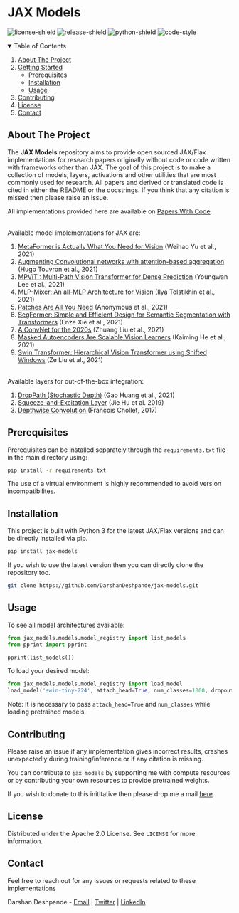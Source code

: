 <h1> JAX Models </h1>

<!-- PROJECT SHIELDS -->
![license-shield]
![release-shield]
![python-shield]
![code-style]

<!-- TABLE OF CONTENTS -->
<details open="open">
  <summary>Table of Contents</summary>
  <ol>
    <li>
      <a href="#about-the-project">About The Project</a>
    </li>
    <li>
      <a href="#getting-started">Getting Started</a>
      <ul>
        <li><a href="#prerequisites">Prerequisites</a></li>
        <li><a href="#installation">Installation</a></li>
        <li><a href="#usage">Usage</a></li>
      </ul>
    </li>
    <li><a href="#contributing">Contributing</a></li>
    <li><a href="#license">License</a></li>
    <li><a href="#contact">Contact</a></li>
  </ol>
</details>



<!-- ABOUT THE PROJECT -->
## About The Project

The <b>JAX Models</b> repository aims to provide open sourced JAX/Flax implementations for research papers originally without code or code written with frameworks other than JAX. The goal of this project is to make a collection of models, layers, activations and other utilities that are most commonly used for research. All papers and derived or translated code is cited in either the README or the docstrings. If you think that any citation is missed then please raise an issue.

All implementations provided here are available on <a href="https://www.paperswithcode.com">Papers With Code</a>.

<br>
Available model implementations for JAX are:

1. <a href="https://arxiv.org/abs/2111.11418">MetaFormer is Actually What You Need for Vision</a> (Weihao Yu et al., 2021)
2. <a href="https://arxiv.org/abs/2112.13692v1">Augmenting Convolutional networks with attention-based aggregation</a> (Hugo Touvron et al., 2021)
3. <a href="https://arxiv.org/abs/2112.11010">MPViT : Multi-Path Vision Transformer for Dense Prediction</a> (Youngwan Lee et al., 2021)
4. <a href="https://arxiv.org/abs/2105.01601v1">MLP-Mixer: An all-MLP Architecture for Vision</a> (Ilya Tolstikhin et al., 2021)
5. <a href="https://openreview.net/pdf?id=TVHS5Y4dNvM">Patches Are All You Need</a> (Anonymous et al., 2021)
6. <a href="https://arxiv.org/abs/2105.15203">SegFormer: Simple and Efficient Design for Semantic Segmentation with Transformers</a> (Enze Xie et al., 2021)
7. <a href="https://arxiv.org/abs/2201.03545">A ConvNet for the 2020s</a> (Zhuang Liu et al., 2021)
8. <a href="https://arxiv.org/abs/2111.06377v1">Masked Autoencoders Are Scalable Vision Learners</a> (Kaiming He et al., 2021)
9. <a href="https://arxiv.org/abs/2103.14030">Swin Transformer: Hierarchical Vision Transformer using Shifted Windows</a> (Ze Liu et al., 2021)

<br>
Available layers for out-of-the-box integration:

1. <a href="https://arxiv.org/abs/1603.09382">DropPath (Stochastic Depth)</a> (Gao Huang et al., 2021)
2. <a href="https://arxiv.org/abs/1709.01507">Squeeze-and-Excitation Layer</a> (Jie Hu et al. 2019)
3. <a href="https://arxiv.org/abs/1610.02357v3"> Depthwise Convolution </a> (François Chollet, 2017)

<!-- PREREQUISITES -->
## Prerequisites

Prerequisites can be installed separately through the `requirements.txt` file in the main directory using:

```sh
pip install -r requirements.txt
```
The use of a virtual environment is highly recommended to avoid version incompatibilites.

<!-- INSTALLATION -->
## Installation

This project is built with Python 3 for the latest JAX/Flax versions and can be directly installed via pip.
```sh
pip install jax-models
```
If you wish to use the latest version then you can directly clone the repository too.
```sh
git clone https://github.com/DarshanDeshpande/jax-models.git
```

<!-- USAGE -->
## Usage

To see all model architectures available:

```py
from jax_models.models.model_registry import list_models
from pprint import pprint

pprint(list_models())
```

To load your desired model:

```py
from jax_models.models.model_registry import load_model
load_model('swin-tiny-224', attach_head=True, num_classes=1000, dropout=0.0, pretrained=True)
```

Note: It is necessary to pass `attach_head=True` and `num_classes` while loading pretrained models.


<!-- CONTRIBUTING -->
## Contributing

Please raise an issue if any implementation gives incorrect results, crashes unexpectedly during training/inference or if any citation is missing.

You can contribute to `jax_models` by supporting me with compute resources or by contributing your own resources to provide pretrained weights. 

If you wish to donate to this inititative then please drop me a mail <a href="https://mail.google.com/mail/u/0/?view=cm&fs=1&to=darshan.g.deshpande@gmail.com&tf=1">here</a>.
<br>

<!-- LICENSE -->
## License

Distributed under the Apache 2.0 License. See `LICENSE` for more information.

<!-- CONTACT -->
## Contact
Feel free to reach out for any issues or requests related to these implementations

Darshan Deshpande - [Email](https://mail.google.com/mail/u/0/?view=cm&fs=1&to=darshan.g.deshpande@gmail.com&tf=1) | [Twitter](https://www.twitter.com/getdarshan) | [LinkedIn](https://www.linkedin.com/in/darshan-deshpande/) 





<!-- MARKDOWN LINKS & IMAGES -->
<!-- https://www.markdownguide.org/basic-syntax/#reference-style-links -->
[license-shield]: https://img.shields.io/badge/LICENSE-Apache_2.0-magenta?style=for-the-badge
[python-shield]: https://img.shields.io/badge/PYTHON-3.6+-blue?style=for-the-badge
[release-shield]: https://img.shields.io/badge/Build-Alpha-red?style=for-the-badge
[code-style]: https://img.shields.io/badge/Code_Style-Black-black?style=for-the-badge
